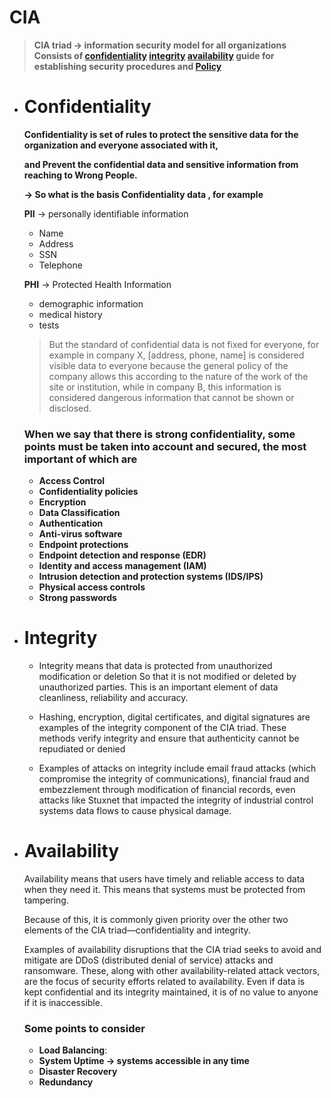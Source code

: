 # CIA


> **CIA triad → information security model for all organizations Consists of
>  [confidentiality](#Confidentiality) 
>  [integrity](#Integrity)
>   [availability](#availability) 
>     guide for establishing security procedures and [Policy](#Policy)**
> 
> 
- # Confidentiality
    
    **Confidentiality is set of rules to protect the sensitive data for the organization and everyone associated with it,**
    
    **and Prevent the confidential data and sensitive information from reaching to Wrong People.**
    
    **→ So what is the basis Confidentiality data , for example**
    
    **PII** → personally identifiable information 
    
    - Name 
    - Address
    - SSN 
    - Telephone
    
    **PHI** → Protected Health Information 
    
    - demographic information 
    -  medical history
    -  tests 
    
    > But the standard of confidential data is not fixed for everyone, for example in company X, [address, phone, name] is considered visible data to everyone because the general policy of the company allows this according to the nature of the work of the site or institution, while in company B, this information is considered dangerous information that cannot be shown or disclosed.
    > 
    
    ### When we say that there is strong confidentiality, some points must be taken into account and secured, the most important of which are
    
    - **Access Control**
    - **Confidentiality policies**
    - **Encryption**
    - **Data Classification**
    - **Authentication**
    - **Anti-virus software**
    - **Endpoint protections**
    - **Endpoint detection and response (EDR)**
    - **Identity and access management (IAM)**
    - **Intrusion detection and protection systems (IDS/IPS)**
    - **Physical access controls**
    - **Strong passwords**
    
- # Integrity
    
   - Integrity means that data is protected from unauthorized modification or deletion So that it is not modified or deleted by unauthorized parties. This is an important element of data cleanliness, reliability and accuracy.
   
   - Hashing, encryption, digital certificates, and digital signatures are examples of the integrity component of the CIA triad. These methods verify integrity and ensure that authenticity cannot be repudiated or denied
   
  - Examples of attacks on integrity include email fraud attacks (which compromise the integrity of communications), financial fraud and embezzlement through modification of financial records, even attacks like Stuxnet that impacted the integrity of industrial control systems data flows to cause physical damage.
    
- # Availability
    
    Availability means that users have timely and reliable access to data when they need it. This means that systems must be protected from tampering.  
    
    Because of this, it is commonly given priority over the other two elements of the CIA triad—confidentiality and integrity. 
    
    Examples of availability disruptions that the CIA triad seeks to avoid and mitigate are DDoS (distributed denial of service) attacks and ransomware. These, along with other availability-related attack vectors, are the focus of security efforts related to availability. Even if data is kept confidential and its integrity maintained, it is of no value to anyone if it is inaccessible.   
    
    ### Some points to consider
    
    - **Load Balancing**:
    - **System Uptime → systems accessible  in any time**
    - **Disaster Recovery**
    - **Redundancy**
    


